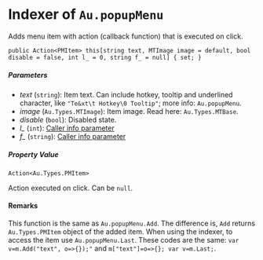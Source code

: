# Indexer of `Au.popupMenu`

Adds menu item with action (callback function) that is executed on click.

```
public Action<PMItem> this[string text, MTImage image = default, bool disable = false, int l_ = 0, string f_ = null] { set; }
```

##### Parameters

- *text*  (`string`):
    Item text. Can include hotkey, tooltip and underlined character, like `"Te&xt\t Hotkey\0 Tooltip"`; more info: `Au.popupMenu`.
- *image*  (`Au.Types.MTImage`):
    Item image. Read here: `Au.Types.MTBase`.
- *disable*  (`bool`):
    Disabled state.
- *l_*  (`int`):
    [Caller info parameter](../articles/Caller%20info%20parameter.html)
- *f_*  (`string`):
    [Caller info parameter](../articles/Caller%20info%20parameter.html)

##### Property Value

`Action<Au.Types.PMItem>`

Action executed on click. Can be `null`.

#### Remarks

This function is the same as `Au.popupMenu.Add`. The difference is, `Add` returns `Au.Types.PMItem` object of the added item. When using the indexer, to access the item use `Au.popupMenu.Last`. These codes are the same: `var v=m.Add("text", o=>{});"` and `m["text"]=o=>{}; var v=m.Last;`.